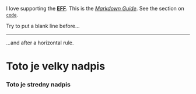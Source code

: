 I love supporting the **[EFF](https://eff.org)**.
This is the *[Markdown Guide](https://www.markdownguide.org)*.
See the section on [`code`](#code).

Try to put a blank line before...

---

...and after a horizontal rule.

# Toto je velky nadpis

### Toto je stredny nadpis
